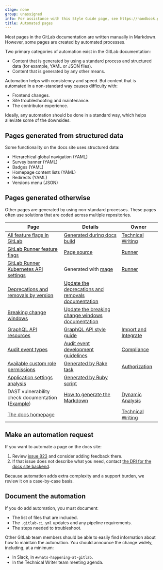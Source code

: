 ```yaml
---
stage: none
group: unassigned
info: For assistance with this Style Guide page, see https://handbook.gitlab.com/handbook/product/ux/technical-writing/#assignments-to-other-projects-and-subjects.
title: Automated pages
---
```


Most pages in the GitLab documentation are written manually in Markdown.
However, some pages are created by automated processes.

Two primary categories of automation exist in the GitLab documentation:

- Content that is generated by using a standard process and structured data (for example, YAML or JSON files).
- Content that is generated by any other means.

Automation helps with consistency and speed. But content that is automated in a
non-standard way causes difficulty with:

- Frontend changes.
- Site troubleshooting and maintenance.
- The contributor experience.

Ideally, any automation should be done in a standard way, which helps alleviate some of the downsides.

## Pages generated from structured data

Some functionality on the docs site uses structured data:

- Hierarchical global navigation (YAML)
- Survey banner (YAML)
- Badges (YAML)
- Homepage content lists (YAML)
- Redirects (YAML)
- Versions menu (JSON)

## Pages generated otherwise

Other pages are generated by using non-standard processes. These pages often use solutions
that are coded across multiple repositories.

| Page | Details | Owner |
|---|---|---|
| [All feature flags in GitLab](../../../user/feature_flags.md) | [Generated during docs build](https://gitlab.com/gitlab-org/gitlab-docs/-/blob/main/doc/raketasks.md#generate-the-feature-flag-tables) | [Technical Writing](https://handbook.gitlab.com/handbook/product/ux/technical-writing/) |
| [GitLab Runner feature flags](https://docs.gitlab.com/runner/configuration/feature-flags.html) | [Page source](https://gitlab.com/gitlab-org/gitlab-runner/-/blob/ec6e1797d2173a95c8ac7f726bd62f6f110b7211/docs/configuration/feature-flags.md?plain=1#L39) | [Runner](https://handbook.gitlab.com/handbook/engineering/development/ops/verify/runner/) |
| [GitLab Runner Kubernetes API settings](https://docs.gitlab.com/runner/executors/kubernetes/) | Generated with [mage](https://gitlab.com/gitlab-org/gitlab-runner/-/blob/main/.gitlab/ci/qa.gitlab-ci.yml#L133) | [Runner](https://handbook.gitlab.com/handbook/engineering/development/ops/verify/runner/) |
| [Deprecations and removals by version](../../../update/deprecations.md) | [Update the deprecations and removals documentation](../../deprecation_guidelines/_index.md#update-the-deprecations-and-removals-documentation) |  |
| [Breaking change windows](../../../update/breaking_windows.md) | [Update the breaking change windows documentation](../../deprecation_guidelines/_index.md#update-the-breaking-change-windows-documentation) |  |
| [GraphQL API resources](../../../api/graphql/reference/_index.md) | [GraphQL API style guide](../../api_graphql_styleguide.md#documentation-and-schema) | [Import and Integrate](https://handbook.gitlab.com/handbook/engineering/development/dev/foundations/import-and-integrate/) |
| [Audit event types](../../../user/compliance/audit_event_types.md) | [Audit event development guidelines](../../audit_event_guide/_index.md) | [Compliance](https://handbook.gitlab.com/handbook/engineering/development/sec/govern/compliance/) |
| [Available custom role permissions](../../../user/custom_roles/abilities.md) | [Generated by Rake task](https://gitlab.com/gitlab-org/gitlab/-/blob/master/tooling/custom_roles/docs/templates/custom_abilities.md.erb) | [Authorization](https://handbook.gitlab.com/handbook/product/categories/#authorization-group)|
| [Application settings analysis](../../cells/application_settings_analysis.md) | [Generated by Ruby script](https://gitlab.com/gitlab-org/gitlab/-/blob/2bb2910c84fad965bde473aa2881d88358b6e96e/scripts/cells/application-settings-analysis.rb#L353) | |
| DAST vulnerability check documentation ([Example](../../../user/application_security/dast/browser/checks/798.19.md)) | [How to generate the Markdown](https://gitlab.com/gitlab-org/security-products/dast-cwe-checks/-/blob/main/doc/how-to-generate-the-markdown-documentation.md) | [Dynamic Analysis](https://handbook.gitlab.com/handbook/product/categories/#dynamic-analysis-group) |
| [The docs homepage](../../../index.md) |  | [Technical Writing](https://handbook.gitlab.com/handbook/product/ux/technical-writing/) |

## Make an automation request

If you want to automate a page on the docs site:

1. Review [issue 823](https://gitlab.com/gitlab-org/gitlab-docs/-/issues/823)
   and consider adding feedback there.
1. If that issue does not describe what you need, contact
   [the DRI for the docs site backend](https://handbook.gitlab.com/handbook/product/ux/technical-writing/#assignments-to-other-projects-and-subjects).

Because automation adds extra complexity and a support burden, we
review it on a case-by-case basis.

## Document the automation

If you do add automation, you must document:

- The list of files that are included.
- The `.gitlab-ci.yml` updates and any pipeline requirements.
- The steps needed to troubleshoot.

Other GitLab team members should be able to easily find information about how to maintain the automation.
You should announce the change widely, including, at a minimum:

- In Slack, in `#whats-happening-at-gitlab`.
- In the Technical Writer team meeting agenda.
